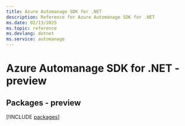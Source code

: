 ```yaml
---
title: Azure Automanage SDK for .NET
description: Reference for Azure Automanage SDK for .NET
ms.date: 02/13/2025
ms.topic: reference
ms.devlang: dotnet
ms.service: automanage
---
```

# Azure Automanage SDK for .NET - preview
## Packages - preview
[!INCLUDE [packages](automanage-index.md)]